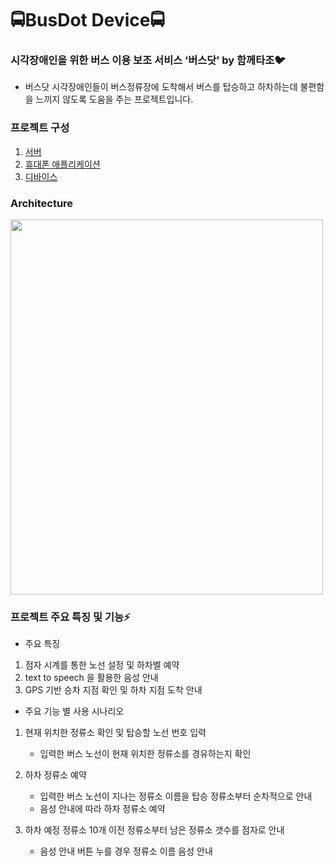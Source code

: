 # :oncoming_bus:BusDot Device:oncoming_bus:


### 시각장애인을 위한 버스 이용 보조 서비스 ‘버스닷’ by 함께타조:bird:
- 버스닷 시각장애인들이 버스정류장에 도착해서 버스를 탑승하고 하차하는데 불편함을 느끼지 않도록 도움을 주는 프로젝트입니다.


### 프로젝트 구성
1. [서버](https://github.com/yangjae33/tajo_backend)
2. [휴대폰 애플리케이션](https://github.com/seungyeonchoi/tajo_frontend)
3. [디바이스](https://github.com/yyoonsahng/2020ESWContest_free_1081/wiki)




### Architecture
<img src="https://user-images.githubusercontent.com/48347010/92088064-59620800-ee07-11ea-8ca7-ba0b4852c31a.png" width="500" height="600"/>





### 프로젝트 주요 특징 및 기능:zap:



- 주요 특징

1. 점자 시계를 통한 노선 설정 및 하차벨 예약
2. text to speech 을 활용한 음성 안내
3. GPS 기반 승차 지점 확인 및 하차 지점 도착 안내



- 주요 기능 별 사용 시나리오

1. 현재 위치한 정류소 확인 및 탑승할 노선 번호 입력

    - 입력한 버스 노선이 현재 위치한 정류소를 경유하는지 확인
    
    
2. 하차 정류소 예약

    - 입력한 버스 노선이 지나는 정류소 이름을 탑승 정류소부터 순차적으로 안내
    - 음성 안내에 따라 하차 정류소 예약

3.  하차 예정 정류소 10개 이전 정류소부터 남은 정류소 갯수를 점자로 안내

     - 음성 안내 버튼 누를 경우 정류소 이름 음성 안내

